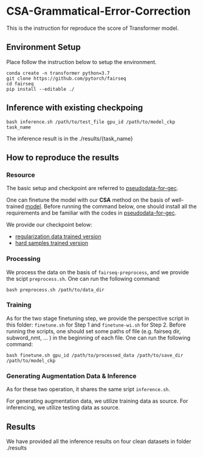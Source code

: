 # CSA-Grammatical-Error-Correction
This is the instruction for reproduce the score of Transformer model.

## Environment Setup
Place follow the instruction below to setup the environment.
```
conda create -n transformer python=3.7
git clone https://github.com/pytorch/fairseq
cd fairseq
pip install --editable ./
```

## Inference with existing checkpoing
```
bash inference.sh /path/to/test_file gpu_id /path/to/model_ckp task_name
```
The inference result is in the ./results/{task_name}

## How to reproduce the results
### Resource
The basic setup and checkpoint are referred to [pseudodata-for-gec](https://github.com/butsugiri/gec-pseudodata).

One can finetune the model with our **CSA** method on the basis of well-trained [model](https://gec-pseudo-data.s3-ap-northeast-1.amazonaws.com/ldc_giga.spell_error.finetune.checkpoint_best.pt). Before running the command below, one should install all the requirements and be familiar with the codes in [pseudodata-for-gec](https://github.com/butsugiri/gec-pseudodata).

We provide our checkpoint below:
 - [regularization data trained version]()
 - [hard samples trained version]()

### Processing
We process the data on the basis of `fairseq-preprocess`, and we provide the scipt `preprocess.sh`. One can run the following command:
```
bash preprocess.sh /path/to/data_dir
```

### Training
As for the two stage finetuning step, we provide the perspective script in this folder: `finetune.sh` for Step 1 and `finetune-wi.sh` for Step 2. 
Before running the scripts, one should set some paths of file (e.g. fairseq dir, subword_nmt, ... ) in the beginning of each file.
One can run the following command:
```
bash finetune.sh gpu_id /path/to/processed_data /path/to/save_dir /path/to/model_ckp
```
### Generating Augmentation Data & Inference
As for these two operation, it shares the same sript `inference.sh`.

For generating augmentation data, we utilize training data as source. 
For inferencing, we utilize testing data as source.


## Results
We have provided all the inference results on four clean datasets in folder ./results







